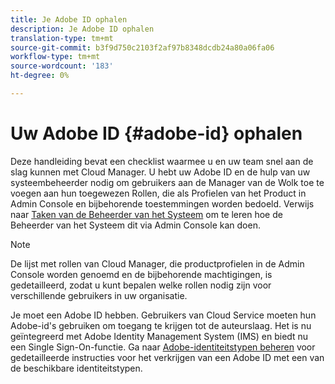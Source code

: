 ```yaml
---
title: Je Adobe ID ophalen
description: Je Adobe ID ophalen
translation-type: tm+mt
source-git-commit: b3f9d750c2103f2af97b8348dcdb24a80a06fa06
workflow-type: tm+mt
source-wordcount: '183'
ht-degree: 0%

---
```



# Uw Adobe ID {#adobe-id} ophalen

Deze handleiding bevat een checklist waarmee u en uw team snel aan de slag kunnen met Cloud Manager. U hebt uw Adobe ID en de hulp van uw systeembeheerder nodig om gebruikers aan de Manager van de Wolk toe te voegen aan hun toegewezen Rollen, die als Profielen van het Product in Admin Console en bijbehorende toestemmingen worden bedoeld. Verwijs naar [Taken van de Beheerder van het Systeem](/help/onboarding/what-is-required/add-users-assign-cm-roles.md) om te leren hoe de Beheerder van het Systeem dit via Admin Console kan doen.

>[!NOTE]
>De lijst met rollen van Cloud Manager, die productprofielen in de Admin Console worden genoemd en de bijbehorende machtigingen, is gedetailleerd, zodat u kunt bepalen welke rollen nodig zijn voor verschillende gebruikers in uw organisatie.

Je moet een Adobe ID hebben. Gebruikers van Cloud Service moeten hun Adobe-id&#39;s gebruiken om toegang te krijgen tot de auteurslaag. Het is nu geïntegreerd met Adobe Identity Management System (IMS) en biedt nu een Single Sign-On-functie. Ga naar [Adobe-identiteitstypen beheren](https://helpx.adobe.com/enterprise/admin-guide.html/enterprise/using/identity.ug.html) voor gedetailleerde instructies voor het verkrijgen van een Adobe ID met een van de beschikbare identiteitstypen.
